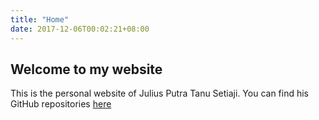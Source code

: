 ```yaml
---
title: "Home"
date: 2017-12-06T00:02:21+08:00
---
```


## Welcome to my website

This is the personal website of Julius Putra Tanu Setiaji. You can find his GitHub repositories [here](https://github.com/indocomsoft)